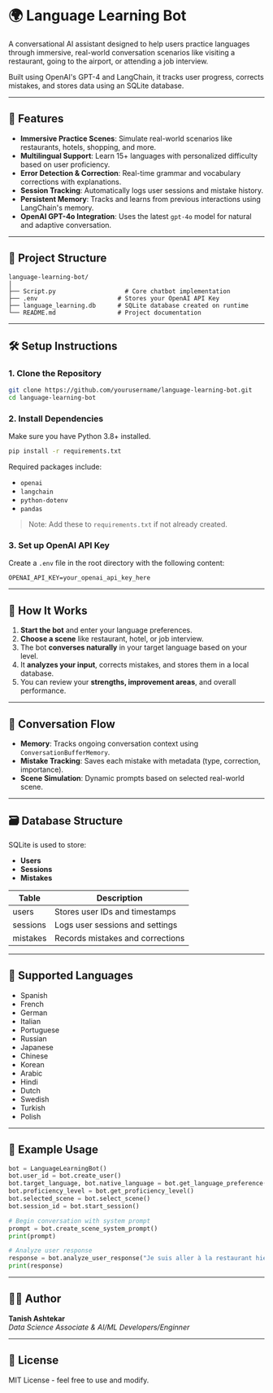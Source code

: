 # 🌍 Language Learning Bot

A conversational AI assistant designed to help users practice languages through immersive, real-world conversation scenarios like visiting a restaurant, going to the airport, or attending a job interview.

Built using OpenAI's GPT-4 and LangChain, it tracks user progress, corrects mistakes, and stores data using an SQLite database.

---

## 🚀 Features

- **Immersive Practice Scenes**: Simulate real-world scenarios like restaurants, hotels, shopping, and more.
- **Multilingual Support**: Learn 15+ languages with personalized difficulty based on user proficiency.
- **Error Detection & Correction**: Real-time grammar and vocabulary corrections with explanations.
- **Session Tracking**: Automatically logs user sessions and mistake history.
- **Persistent Memory**: Tracks and learns from previous interactions using LangChain's memory.
- **OpenAI GPT-4o Integration**: Uses the latest `gpt-4o` model for natural and adaptive conversation.

---

## 📂 Project Structure

```
language-learning-bot/
│
├── Script.py                   # Core chatbot implementation
├── .env                      # Stores your OpenAI API Key
├── language_learning.db      # SQLite database created on runtime
└── README.md                 # Project documentation
```

---

## 🛠️ Setup Instructions

### 1. Clone the Repository

```bash
git clone https://github.com/yourusername/language-learning-bot.git
cd language-learning-bot
```

### 2. Install Dependencies

Make sure you have Python 3.8+ installed.

```bash
pip install -r requirements.txt
```

Required packages include:
- `openai`
- `langchain`
- `python-dotenv`
- `pandas`

> Note: Add these to `requirements.txt` if not already created.

### 3. Set up OpenAI API Key

Create a `.env` file in the root directory with the following content:

```
OPENAI_API_KEY=your_openai_api_key_here
```

---

## 💬 How It Works

1. **Start the bot** and enter your language preferences.
2. **Choose a scene** like restaurant, hotel, or job interview.
3. The bot **converses naturally** in your target language based on your level.
4. It **analyzes your input**, corrects mistakes, and stores them in a local database.
5. You can review your **strengths, improvement areas**, and overall performance.

---

## 🧠 Conversation Flow

- **Memory**: Tracks ongoing conversation context using `ConversationBufferMemory`.
- **Mistake Tracking**: Saves each mistake with metadata (type, correction, importance).
- **Scene Simulation**: Dynamic prompts based on selected real-world scene.

---

## 🗃️ Database Structure

SQLite is used to store:
- **Users**
- **Sessions**
- **Mistakes**

| Table      | Description                        |
|------------|------------------------------------|
| users      | Stores user IDs and timestamps     |
| sessions   | Logs user sessions and settings    |
| mistakes   | Records mistakes and corrections   |

---

## 📌 Supported Languages

- Spanish
- French
- German
- Italian
- Portuguese
- Russian
- Japanese
- Chinese
- Korean
- Arabic
- Hindi
- Dutch
- Swedish
- Turkish
- Polish

---

## 🧪 Example Usage

```python
bot = LanguageLearningBot()
bot.user_id = bot.create_user()
bot.target_language, bot.native_language = bot.get_language_preference()
bot.proficiency_level = bot.get_proficiency_level()
bot.selected_scene = bot.select_scene()
bot.session_id = bot.start_session()

# Begin conversation with system prompt
prompt = bot.create_scene_system_prompt()
print(prompt)

# Analyze user response
response = bot.analyze_user_response("Je suis aller à la restaurant hier.")
print(response)
```

---

## 🧑‍💻 Author

**Tanish Ashtekar**  
_Data Science Associate & AI/ML Developers/Enginner_

---

## 📄 License

MIT License - feel free to use and modify.
